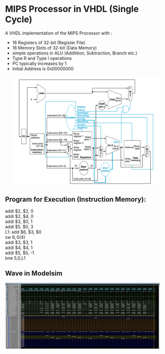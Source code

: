 # MIPS Processor in VHDL (Single Cycle)
A VHDL implementation of the MIPS Processor with : <br>
* 16 Registers of 32-bit (Register File) <br>
* 16 Memory Slots of 32-bit (Data Memory) <br>
* simple operations in ALU (Addtition, Subtraction, Branch etc.) <br>
* Type R and Type I operations <br>
* PC typically increases by 1 <br>
*  Initial Address is 0x00000000 <br> <br>
![Mips Processor](MIPS.png) <br>
## Program for Execution (Instruction Memory):
addi $2, $2, 0 <br>
addi $2, $4, 0 <br>
addi $3, $0, 1 <br>
addi $5, $0, 3 <br>
L1: add $6, $3, $0 <br>
sw $6, 0($4) <br>
addi $3, $3, 1 <br>
addi $4, $4, 1 <br>
addi $5, $5, -1 <br>
bne $5,$0,L1 <br>
## Wave in Modelsim
![Mips Wave](MIPS_WAVE.jpg) <br>
